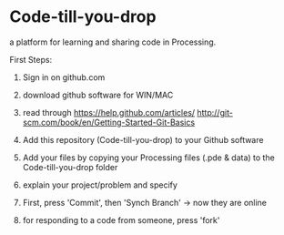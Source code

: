 Code-till-you-drop
==================

a platform for learning and sharing code in Processing.

First Steps:

1. Sign in on github.com
2. download github software for WIN/MAC
3. read through
  https://help.github.com/articles/
  http://git-scm.com/book/en/Getting-Started-Git-Basics

4. Add this repository (Code-till-you-drop) to your Github software
5. Add your files by copying your Processing files (.pde & data) to the Code-till-you-drop folder 
7. explain your project/problem and specify
6. First, press 'Commit', then 'Synch Branch' -> now they are online

7. for responding to a code from someone, press 'fork'
